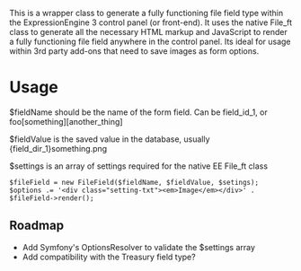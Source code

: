 This is a wrapper class to generate a fully functioning file field type within the ExpressionEngine 3 control panel (or front-end). It uses the native File_ft class to generate all the necessary HTML markup and JavaScript to render a fully functioning file field anywhere in the control panel. Its ideal for usage within 3rd party add-ons that need to save images as form options.
# Usage

$fieldName should be the name of the form field. Can be field_id_1, or foo[something][another_thing]

$fieldValue is the saved value in the database, usually {field_dir_1}something.png
 
$settings is an array of settings required for the native EE File_ft class

```
$fileField = new FileField($fieldName, $fieldValue, $setings);
$options .= '<div class="setting-txt"><em>Image</em></div>' . $fileField->render();
```

## Roadmap

- Add Symfony's OptionsResolver to validate the $settings array
- Add compatibility with the Treasury field type?

